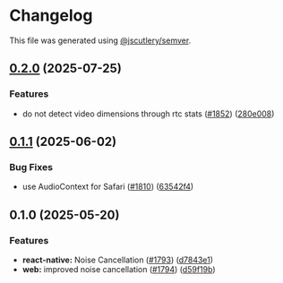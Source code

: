 # Changelog

This file was generated using [@jscutlery/semver](https://github.com/jscutlery/semver).

## [0.2.0](https://github.com/GetStream/stream-video-js/compare/@stream-io/noise-cancellation-react-native-0.1.1...@stream-io/noise-cancellation-react-native-0.2.0) (2025-07-25)

### Features

- do not detect video dimensions through rtc stats ([#1852](https://github.com/GetStream/stream-video-js/issues/1852)) ([280e008](https://github.com/GetStream/stream-video-js/commit/280e0087d646188e71dec6e4d4e5e8b93878904d))

## [0.1.1](https://github.com/GetStream/stream-video-js/compare/@stream-io/noise-cancellation-react-native-0.1.0...@stream-io/noise-cancellation-react-native-0.1.1) (2025-06-02)

### Bug Fixes

- use AudioContext for Safari ([#1810](https://github.com/GetStream/stream-video-js/issues/1810)) ([63542f4](https://github.com/GetStream/stream-video-js/commit/63542f419efa475c7acf50f053621ace74a1eff4))

## 0.1.0 (2025-05-20)

### Features

- **react-native:** Noise Cancellation ([#1793](https://github.com/GetStream/stream-video-js/issues/1793)) ([d7843e1](https://github.com/GetStream/stream-video-js/commit/d7843e1a23e6f6a35d1c159438d09bdfd17450a5))
- **web:** improved noise cancellation ([#1794](https://github.com/GetStream/stream-video-js/issues/1794)) ([d59f19b](https://github.com/GetStream/stream-video-js/commit/d59f19b1ba1ff83fe5f024d783b868f4e98d3380))
